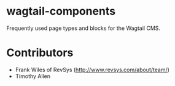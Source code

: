 # wagtail-components

Frequently used page types and blocks for the Wagtail CMS.

# Contributors

- Frank Wiles of RevSys (http://www.revsys.com/about/team/)
- Timothy Allen

